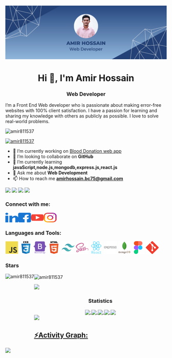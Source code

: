 ![Web Developer](https://raw.githubusercontent.com/amir811537/amir811537/main/Blue%20and%20White%20Modern%20Tech%20Web%20Developer%20Twitter%20Header.png)
<h1 align="center">Hi 👋, I'm Amir Hossain</h1>
<h3 align="center">Web Developer</h3>
<p>I’m a Front End Web developer who is passionate about making error-free websites with 100% client satisfaction. I have a passion for learning and sharing my knowledge with others as publicly as possible. I love to solve real-world problems.</p>
<p align="left"> <img src="https://komarev.com/ghpvc/?username=amir811537&label=Profile%20views&color=0e75b6&style=flat" alt="amir811537" /> </p>

<p align="left"> <a href="https://github.com/ryo-ma/github-profile-trophy"><img src="https://github-profile-trophy.vercel.app/?username=amir811537&theme=" alt="amir811537" /></a> </p>

- 🔭 I’m currently working on [Blood Donation web app](https://blood-donation-auth-adf7b.web.app/)
- 👯 I’m looking to collaborate on **GitHub**
- 🌱 I’m currently learning **javaScript,node.js,mongodb,express.js,react.js**
- 💬 Ask me about **Web Development**
- 📫 How to reach me **amirhossain.bc75@gmail.com**


<div> <a href="https://www.linkedin.com/in/aamir-hossain-a37911274?utm_source=share&utm_campaign=share_via&utm_content=profile&utm_medium=android_app&fbclid=IwAR11na-8iRNOr_ZVUwiDEYp43gWq9McBzkq9wGiF4L5g0Qhayf5I6z0qGxA/" target="_blank"><img src="https://img.shields.io/badge/LinkedIn-0077B5?style=for-the-badge&logo=linkedin&logoColor=white" target="_blank"></a>
<a href="https://github.com/amir811537" target="_blank"><img src="https://img.shields.io/badge/GitHub-100000?style=for-the-badge&logo=github&logoColor=white" target="_blank"></a>
<a href="https://www.instagram.com/amir_hossain2002/" target="_blank"><img src="https://img.shields.io/badge/Instagram-E4405F?style=for-the-badge&logo=instagram&logoColor=white" target="_blank"></a>
<a href = "mailto:amirhossain.bc75@gmail.com"><img src="https://img.shields.io/badge/-Gmail-%23333?style=for-the-badge&logo=gmail&logoColor=white" target="_blank"></a>
</div><h3 align="left">Connect with me:</h3>
<p align="left">
<a href="https://linkedin.com/in/https://www.linkedin.com/in/aamir-hossain-a37911274?utm_source=share&utm_campaign=share_via&utm_content=profile&utm_medium=android_app&fbclid=IwAR11na-8iRNOr_ZVUwiDEYp43gWq9McBzkq9wGiF4L5g0Qhayf5I6z0qGxA/" target="blank"><img align="center" src="https://raw.githubusercontent.com/teamedwardforever/Readme-Generator/71f25dd8b98329b168142a6b782a107b75eab178/svg/Social/linked-in-alt.svg" alt="https://www.linkedin.com/in/aamir-hossain-a37911274?utm_source=share&utm_campaign=share_via&utm_content=profile&utm_medium=android_app&fbclid=IwAR11na-8iRNOr_ZVUwiDEYp43gWq9McBzkq9wGiF4L5g0Qhayf5I6z0qGxA/" height="30" width="40" /></a><a href="https://www.facebook.com/aamir.hossain.18041/" target="blank"><img align="center" src="https://raw.githubusercontent.com/teamedwardforever/Readme-Generator/71f25dd8b98329b168142a6b782a107b75eab178/svg/Social/facebook.svg" alt="https://www.facebook.com/aamir.hossain.18041/" height="30" width="40" /></a><a href="https://www.youtube.com/channel/UCYcNcm9QZgKXH45xBVEsoKw" target="blank"><img align="center" src="https://raw.githubusercontent.com/teamedwardforever/Readme-Generator/71f25dd8b98329b168142a6b782a107b75eab178/svg/Social/youtube.svg" alt="https://www.youtube.com/channel/UCYcNcm9QZgKXH45xBVEsoKw" height="30" width="40" /></a><a href="https://instagram.com/https://www.instagram.com/amir_hossain2002/" target="blank"><img align="center" src="https://raw.githubusercontent.com/teamedwardforever/Readme-Generator/71f25dd8b98329b168142a6b782a107b75eab178/svg/Social/instagram.svg" alt="https://www.instagram.com/amir_hossain2002/" height="30" width="40" /></a></p>

<h3 align="left">Languages and Tools:</h3>
<p align="left">
<img src="https://raw.githubusercontent.com/teamedwardforever/Readme-Generator/71f25dd8b98329b168142a6b782a107b75eab178/svg/Skills/Languages/javascript-original.svg" alt="Javascript" width="40" height="40"/>
<img src="https://raw.githubusercontent.com/teamedwardforever/Readme-Generator/71f25dd8b98329b168142a6b782a107b75eab178/svg/Skills/Frontend/css3-original-wordmark.svg" alt="Css" width="40" height="40"/>
<img src="https://raw.githubusercontent.com/teamedwardforever/Readme-Generator/71f25dd8b98329b168142a6b782a107b75eab178/svg/Skills/Frontend/bootstrap-plain-wordmark.svg" alt="Bootstrap" width="40" height="40"/>
<img src="https://raw.githubusercontent.com/teamedwardforever/Readme-Generator/71f25dd8b98329b168142a6b782a107b75eab178/svg/Skills/Frontend/html5-original-wordmark.svg" alt="HTML" width="40" height="40"/>
<img src="https://raw.githubusercontent.com/teamedwardforever/Readme-Generator/71f25dd8b98329b168142a6b782a107b75eab178/svg/Skills/Frontend/tailwindcss-icon.svg" alt="Tailwindcss" width="40" height="40"/>
<img src="https://raw.githubusercontent.com/teamedwardforever/Readme-Generator/71f25dd8b98329b168142a6b782a107b75eab178/svg/Skills/Frontend/sass-original.svg" alt="Sass" width="40" height="40"/>
<img src="https://raw.githubusercontent.com/teamedwardforever/Readme-Generator/71f25dd8b98329b168142a6b782a107b75eab178/svg/Skills/Frontend/react-original-wordmark.svg" alt="React" width="40" height="40"/>
<img src="https://raw.githubusercontent.com/teamedwardforever/Readme-Generator/71f25dd8b98329b168142a6b782a107b75eab178/svg/Skills/Backend/express-original-wordmark.svg" alt="Express" width="40" height="40"/>
<img src="https://raw.githubusercontent.com/teamedwardforever/Readme-Generator/71f25dd8b98329b168142a6b782a107b75eab178/svg/Skills/Database/mongodb-original-wordmark.svg" alt="Mongodb" width="40" height="40"/>
<img src="https://raw.githubusercontent.com/teamedwardforever/Readme-Generator/71f25dd8b98329b168142a6b782a107b75eab178/svg/Skills/Software/figma-icon.svg" alt="Figma" width="40" height="40"/>
<img src="https://raw.githubusercontent.com/teamedwardforever/Readme-Generator/71f25dd8b98329b168142a6b782a107b75eab178/svg/Skills/Other/git-scm-icon.svg" alt="Git" width="40" height="40"/>
</p>

<h3 align="left">Stars</h3>
<img align="left" height="180em" src="https://github-readme-stats.vercel.app/api/top-langs/?username=amir811537&layout=compact&theme=dark" alt=amir811537 />

<p><img align="center" height="180em" src="https://github-readme-streak-stats.herokuapp.com/?user=amir811537&theme=dark" alt="amir811537" /></p>

<img src="https://user-images.githubusercontent.com/73097560/115834477-dbab4500-a447-11eb-908a-139a6edaec5c.gif"><h3 align="center">Statistics</h3>
<div align="center">
<a href="https://github.com/amir811537">
<img align="center" src="http://github-profile-summary-cards.vercel.app/api/cards/stats?username=amir811537&theme=2077" height="180em" />
<img align="center" src="http://github-profile-summary-cards.vercel.app/api/cards/most-commit-language?username=amir811537&theme=2077" height="180em" />
<img align="center" src="http://github-profile-summary-cards.vercel.app/api/cards/repos-per-language?username=amir811537&theme=2077" height="180em" />
<img align="center" src="http://github-profile-summary-cards.vercel.app/api/cards/productive-time?username=amir811537&theme=2077" height="180em" />
<img align="center" src="http://github-profile-summary-cards.vercel.app/api/cards/profile-details?username=amir811537&theme=2077" height="180em" />
</div>
<img src="https://user-images.githubusercontent.com/73097560/115834477-dbab4500-a447-11eb-908a-139a6edaec5c.gif"><h2 align="left">⚡Activity Graph:</h2>
<img align="center" src="https://github-readme-activity-graph.vercel.app/graph?username=amir811537&theme=default"/>
